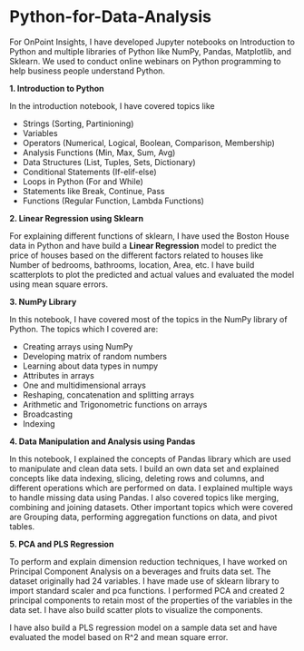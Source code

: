 # Python-for-Data-Analysis

For OnPoint Insights, I have developed Jupyter notebooks on Introduction to Python and multiple libraries of Python like NumPy, Pandas, Matplotlib, and Sklearn.
We used to conduct online webinars on Python programming to help business people understand Python.

**1. Introduction to Python**

In the introduction notebook, I have covered topics like 
- Strings (Sorting, Partinioning)
- Variables
- Operators (Numerical, Logical, Boolean, Comparison, Membership)
- Analysis Functions (Min, Max, Sum, Avg)
- Data Structures (List, Tuples, Sets, Dictionary)
- Conditional Statements (If-elif-else)
- Loops in Python (For and While)
- Statements like Break, Continue, Pass
- Functions (Regular Function, Lambda Functions)


**2. Linear Regression using Sklearn**

For explaining different functions of sklearn, I have used the Boston House data in Python and have build a **Linear Regression** model to predict the price of houses based on the different factors related to houses like Number of bedrooms, bathrooms, location, Area, etc. I have build scatterplots to plot the predicted and actual values and evaluated the model using mean square errors.


**3. NumPy Library**

In this notebook, I have covered most of the topics in the NumPy library of Python. The topics which I covered are:

- Creating arrays using NumPy
- Developing matrix of random numbers
- Learning about data types in numpy
- Attributes in arrays
- One and multidimensional arrays
- Reshaping, concatenation and splitting arrays
- Arithmetic and Trigonometric functions on arrays
- Broadcasting
- Indexing


**4. Data Manipulation and Analysis using Pandas**

In this notebook, I explained the concepts of Pandas library which are used to manipulate and clean data sets. I build an own data set and explained concepts like data indexing, slicing, deleting rows and columns, and different operations which are performed on data. I explained multiple ways to handle missing data using Pandas. I also covered topics like merging, combining and joining datasets. Other important topics which were covered are Grouping data, performing aggregation functions on data, and pivot tables. 

**5. PCA and PLS Regression**

To perform and explain dimension reduction techniques, I have worked on Principal Component Analysis on a beverages and fruits data set. The dataset originally had 24 variables. I have made use of sklearn library to import standard scaler and pca functions. I performed PCA and created 2 principal components to retain most of the properties of the variables in the data set. I have also build scatter plots to visualize the components.

I have also build a PLS regression model on a sample data set and have evaluated the model based on R^2 and mean square error. 



